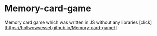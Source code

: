 # Memory-card-game
Memory card game which was written in JS without any libraries
[click][https://hollwowvessel.github.io/Memory-card-game/]
